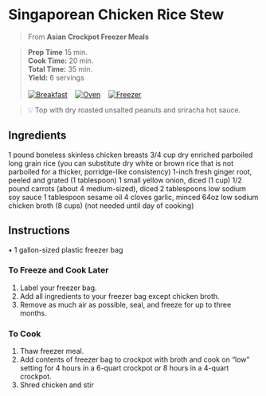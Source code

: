 # Singaporean Chicken Rice Stew

> From **Asian Crockpot Freezer Meals**

> **Prep Time** 15 min.<br>
**Cook Time:** 20 min.<br>
**Total Time:** 35 min.<br>
**Yield:** 6 servings<br> <br>
[![Breakfast](https://img.shields.io/badge/Meal_Type-Dinner-blue)](#) &nbsp;&nbsp;
[![Oven](https://img.shields.io/badge/Cooking_Method-Oven-green)](#) &nbsp;&nbsp;
[![Freezer](https://img.shields.io/badge/Is_Freezer_Meal-True-black)](#)

> :bulb: Top with dry roasted unsalted peanuts and sriracha hot sauce.

## Ingredients
1 pound boneless skinless chicken breasts
3/4 cup dry enriched parboiled long grain rice (you can substitute dry white or
brown rice that is not parboiled for a thicker, porridge-like consistency)
1-inch fresh ginger root, peeled and grated (1 tablespoon)
1 small yellow onion, diced (1 cup)
1/2 pound carrots (about 4 medium-sized), diced
2 tablespoons low sodium soy sauce
1 tablespoon sesame oil
4 cloves garlic, minced
64oz low sodium chicken broth (8 cups) (not needed until day of cooking)

## Instructions
• 1 gallon-sized plastic freezer bag

### To Freeze and Cook Later

1. Label your freezer bag.
2. Add all ingredients to your freezer bag except chicken broth.
3. Remove as much air as possible, seal, and freeze for up to three months.

### To Cook

1. Thaw freezer meal.
2. Add contents of freezer bag to crockpot with broth and cook on “low”
setting for 4 hours in a 6-quart crockpot or 8 hours in a 4-quart crockpot.
3. Shred chicken and stir